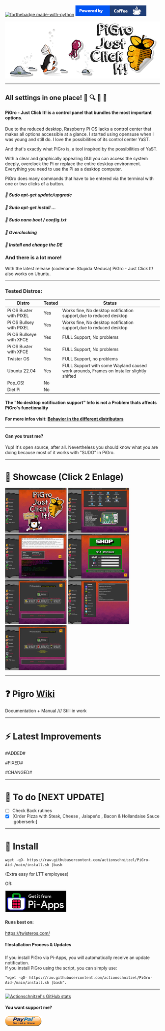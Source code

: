 [![forthebadge made-with-python](http://ForTheBadge.com/images/badges/made-with-python.svg)](https://www.python.org/)
![forthebadge made-with-coffee](https://github.com/actionschnitzel/tingsandstuff/blob/main/powered_by_coffee.png)

![GUI](https://github.com/actionschnitzel/tingsandstuff/blob/main/header_SM.png)

---

## All settings in one place! :key: :mag: :hammer: :toilet:

#### PiGro - Just Click It! is a control panel that bundles the most important options.

Due to the reduced desktop, Raspberry Pi OS lacks a control center that makes all options accessible at a glance. I started using opensuse when I was young and still do. I love the possibilities of its control center YaST.

And that's exactly what PiGro is, a tool inspired by the possibilities of YaST.

With a clear and graphically appealing GUI you can access the system deeply, overclock the Pi or replace the entire desktop environment. Everything you need to use the Pi as a desktop computer.

PiGro does many commands that have to be entered via the terminal with one or two clicks of a button.

##### :wrench: Sudo apt-get update/upgrade

##### :wrench: Sudo apt-get install ...

##### :wrench: Sudo nano boot / config.txt

##### :wrench: Overclocking

##### :wrench: Install and change the DE

### And there is a lot more!


With the latest release (codename: Stupida Medusa) PiGro - Just Click It! also works on Ubuntu.     
     
---

### Tested Distros:

| Distro  | Tested | Status |
| ------------- | ------------- | ------------- |
| Pi OS Buster with PIXEL  | Yes  |Works fine, No desktop notification support,due to reduced desktop  |
| Pi OS Bullsey with PIXEL  | Yes  |Works fine, No desktop notification support,due to reduced desktop  |
| Pi OS Bullseye with XFCE  | Yes  |FULL Support, No problems  |
| Pi OS Buster with XFCE  | Yes  |FULL Support, No problems  |
| Twister OS  | Yes  |FULL Support, no problems  |
|Ubuntu 22.04 | Yes  |FULL Support with some Wayland caused work arounds, Frames on Installer slightly shifted |
| Pop_OS!  | No  |  |
| Diet Pi  | No  |  |
    
#### The "No desktop notification support" Info is not a Problem thats affects PiGro's functionality    
    
#### For more infos visit: [Behavior in the different distributors](https://github.com/actionschnitzel/PiGro-Aid-/wiki/Behavior-in-the-different-distributors)
---

#### Can you trust me?

Yup! It's open source, after all.
Nevertheless you should know what you are doing because most of it works with "SUDO" in PiGro.
    
---


# :doughnut: Showcase (Click 2 Enlage)

<img src="https://github.com/actionschnitzel/tingsandstuff/blob/main/pigro_pix/welcome.png" width="200"> <img src="https://github.com/actionschnitzel/tingsandstuff/blob/main/pigro_pix/system.png" width="200"> <img src="https://github.com/actionschnitzel/tingsandstuff/blob/main/pigro_pix/update.png" width="200"> <img src="https://github.com/actionschnitzel/tingsandstuff/blob/main/pigro_pix/installer.png" width="200"> <img src="https://github.com/actionschnitzel/tingsandstuff/blob/main/pigro_pix/tuning.png" width="200"> <img src="https://github.com/actionschnitzel/tingsandstuff/blob/main/pigro_pix/link.png" width="200"> <img src="https://github.com/actionschnitzel/tingsandstuff/blob/main/pigro_pix/tuning.png" width="200">

---

# :question: Pigro [Wiki](https://github.com/actionschnitzel/PiGro-Aid-/wiki)

Documentation + Manual /// Still in work

---

# :zap: Latest Improvements

#ADDED#


#FIXED#


#CHANGED#


---

# :rocket: To do [NEXT UPDATE]

- [ ] Check Back rutines
- [x] [Order Pizza with Steak, Cheese , Jalapeño , Bacon & Hollandaise Sauce :goberserk:]

---

# :floppy_disk: Install

```
wget -qO- https://raw.githubusercontent.com/actionschnitzel/PiGro-Aid-/main/install.sh |bash
```

(Extra easy for LTT employees)

OR:

[![badge](https://github.com/Botspot/pi-apps/blob/master/icons/badge.png?raw=true)](https://github.com/Botspot/pi-apps)

#### Runs best on:

https://twisteros.com/

#### :exclamation: Installation Process & Updates

If you install PiGro via Pi-Apps, you will automatically receive an update notification.  
If you install PiGro using the script, you can simply use:

```
"wget -qO- https://raw.githubusercontent.com/actionschnitzel/PiGro-Aid-/main/install.sh |bash".
```

---

[![Actionschnitzel's GitHub stats](https://github-readme-stats.vercel.app/api?username=actionschnitzel)](https://github.com/actionschnitzel/github-readme-stats)

#### You want support me?

[![badge](https://github.com/actionschnitzel/tingsandstuff/blob/main/kisspng-donation-computer-icons-portable-network-graphics-5b972c7ded3449.9709889315366339819716.png)](https://paypal.me/actionschnitzel?locale.x=de_DE)
